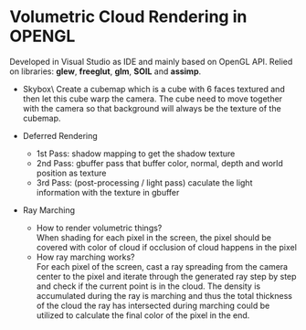 # Volumetric Cloud Rendering in OPENGL
Developed in Visual Studio as IDE and mainly based on OpenGL API. Relied on libraries: **glew**, **freeglut**, **glm**, **SOIL** and **assimp**.

* Skybox\ Create a cubemap which is a cube with 6 faces textured and then let this cube warp the camera. The cube need to move together with the camera so that background will always be the texture of the cubemap.
* Deferred Rendering
  * 1st Pass: shadow mapping to get the shadow texture
  * 2nd Pass: gbuffer pass that buffer color, normal, depth and world position as texture
  * 3rd Pass: (post-processing / light pass) caculate the light information with the texture in gbuffer

* Ray Marching
  * How to render volumetric things?\
    When shading for each pixel in the screen, the pixel should be covered with color of cloud if occlusion of cloud happens in the pixel
  * How ray marching works?\
    For each pixel of the screen, cast a ray spreading from the camera center to the pixel and iterate through the generated ray step by step and check if the current point is in the cloud. The density is accumulated during the ray is marching and thus the total thickness of the cloud the ray has intersected during marching could be utilized to calculate the final color of the pixel in the end.

   
